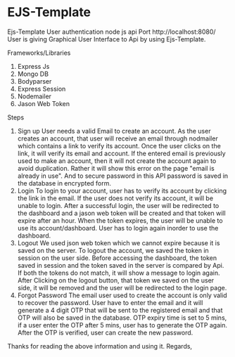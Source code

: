 # EJS-Template
Ejs-Template User authentication node js api
Port http://localhost:8080/
User is giving Graphical User Interface to Api by using Ejs-Template.

Frameworks/Libraries
1) Express Js
2) Mongo DB
3) Bodyparser
4) Express Session
5) Nodemailer
6) Jason Web Token

Steps

1) Sign up
User needs a valid Email to create an account. 
As the user creates an account, that user will receive an email through nodmailer which contains a link to verify its account. 
Once the user clicks on the link, it will verify its email and account. 
If the entered email is previously used to make an account, then it will not create the account again to avoid duplication. 
Rather it will show this error on the page "email is already in use".
And to secure password in this API password is saved in the database in encrypted form.
2) Login
To login to your account, user has to verify its account by clicking the link in the email.
If the user does not verify its account, it will be unable to login. After a successful login, the user will be redirected to 
the dashboard and a jason web token will be created and that token will expire after an hour. 
When the token expires, the user will be unable to use its account/dashboard. 
User has to login again inorder to use the dashboard.
3) Logout
We used json web token which we cannot expire because it is saved on the server. 
To logout the account, we saved the token in session on the user side.
Before accessing the dashboard, the token saved in session and the token saved in the server is compared by Api.
If both the tokens do not match, it will show a message to login again. 
After Clicking on the logout button, that token we saved on the user side, it will be removed and the user will be redirected to the login page.
4) Forgot Password
The email user used to create the account is only valid to recover the password.
User have to enter the email and it will generate a 4 digit OTP that will be sent to the registered email and that OTP will also be saved in the database.
OTP expiry time is set to 5 mins, if a user enter the OTP after 5 mins, user has to generate the OTP again. After the OTP is verified, user can create the new password. 


Thanks for reading the above information and using it. 
Regards,
